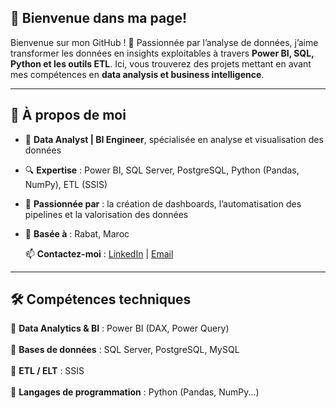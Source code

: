 ## 👋 Bienvenue dans ma page!

Bienvenue sur mon GitHub ! 🎯 Passionnée par l’analyse de données, j’aime transformer les données en insights exploitables à travers **Power BI, SQL, Python et les outils ETL**. Ici, vous trouverez des projets mettant en avant mes compétences en **data analysis et business intelligence**.

---

## 📌 **À propos de moi**  

- 🎯 **Data Analyst | BI Engineer**, spécialisée en analyse et visualisation des données  
- 🔍 **Expertise** : Power BI, SQL Server, PostgreSQL, Python (Pandas, NumPy), ETL (SSIS)  
- 🚀 **Passionnée par** : la création de dashboards, l’automatisation des pipelines et la valorisation des données  
- 📍 **Basée à** : Rabat, Maroc

  📫 **Contactez-moi** : [LinkedIn](https://www.linkedin.com/in/nouhaila-dalil-862156145/) | [Email](mailto:dalilnouhaila@gmail.com)

---

## 🛠 **Compétences techniques**  

🔹 **Data Analytics & BI** : Power BI (DAX, Power Query) <br><br>
🔹 **Bases de données** : SQL Server, PostgreSQL, MySQL  <br><br>
🔹 **ETL / ELT** : SSIS <br><br>
🔹 **Langages de programmation** : Python (Pandas, NumPy...)  



